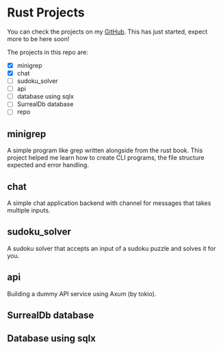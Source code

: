 # Rust Projects

You can check the projects on my
[GitHub](https://github.com/hegde-atri/rust_projects). 
This has just started, expect more to be here soon!

The projects in this repo are:

- [x] minigrep
- [x] chat
- [ ] sudoku_solver
- [ ] api
- [ ] database using sqlx
- [ ] SurrealDb database
- [ ] repo

## minigrep

A simple program like grep written alongside from the rust book. This project helped
me learn how to create CLI programs, the file structure expected and error handling.

## chat

A simple chat application backend with channel for messages that takes multiple inputs.

## sudoku_solver

A sudoku solver that accepts an input of a sudoku puzzle and solves it for you.

## api

Building a dummy API service using Axum (by tokio).

## SurrealDb database

## Database using sqlx
